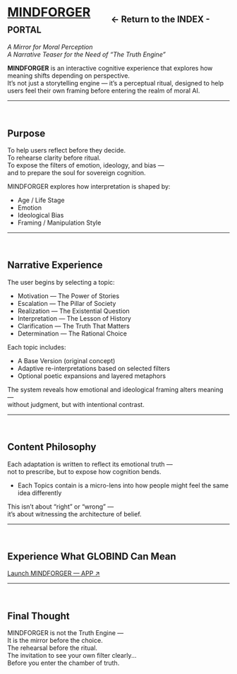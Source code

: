 # [MINDFORGER](../README.md#mindforger) &nbsp;&nbsp;&nbsp;&nbsp;&nbsp; <sub><sub>← Return to the INDEX - PORTAL</sub></sub>


_A Mirror for Moral Perception_  
_A Narrative Teaser for the Need of “The Truth Engine”_

**MINDFORGER** is an interactive cognitive experience that explores how meaning shifts depending on perspective.  
It’s not just a storytelling engine — it’s a perceptual ritual, designed to help users feel their own framing before entering the realm of moral AI.

---

<br>

## Purpose

To help users reflect before they decide.  
To rehearse clarity before ritual.  
To expose the filters of emotion, ideology, and bias —  
and to prepare the soul for sovereign cognition.

MINDFORGER explores how interpretation is shaped by:

- Age / Life Stage  
- Emotion  
- Ideological Bias  
- Framing / Manipulation Style

---

<br>

## Narrative Experience

The user begins by selecting a topic:

- Motivation — The Power of Stories  
- Escalation — The Pillar of Society  
- Realization — The Existential Question  
- Interpretation — The Lesson of History  
- Clarification — The Truth That Matters  
- Determination — The Rational Choice

Each topic includes:

- A Base Version (original concept)  
- Adaptive re-interpretations based on selected filters  
- Optional poetic expansions and layered metaphors

The system reveals how emotional and ideological framing alters meaning —  
without judgment, but with intentional contrast.

---

<br>

## Content Philosophy

Each adaptation is written to reflect its emotional truth —  
not to prescribe, but to expose how cognition bends.
 
- Each Topics contain is a micro-lens into how people might feel the same idea differently

This isn’t about “right” or “wrong” —  
it’s about witnessing the architecture of belief.

---

<br>

## Experience What GLOBIND Can Mean

[Launch MINDFORGER — APP ↗]([https://your-app-url.com](https://www.4rk.at/mindforger.html))

---

<br>

## Final Thought

MINDFORGER is not the Truth Engine —  
It is the mirror before the choice.  
The rehearsal before the ritual.  
The invitation to see your own filter clearly...  
Before you enter the chamber of truth.
